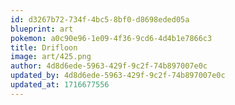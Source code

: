 ```yaml
---
id: d3267b72-734f-4bc5-8bf0-d8698eded05a
blueprint: art
pokemon: a0c90e96-1e09-4f36-9cd6-4d4b1e7866c3
title: Drifloon
image: art/425.png
author: 4d8d6ede-5963-429f-9c2f-74b897007e0c
updated_by: 4d8d6ede-5963-429f-9c2f-74b897007e0c
updated_at: 1716677556
---
```

